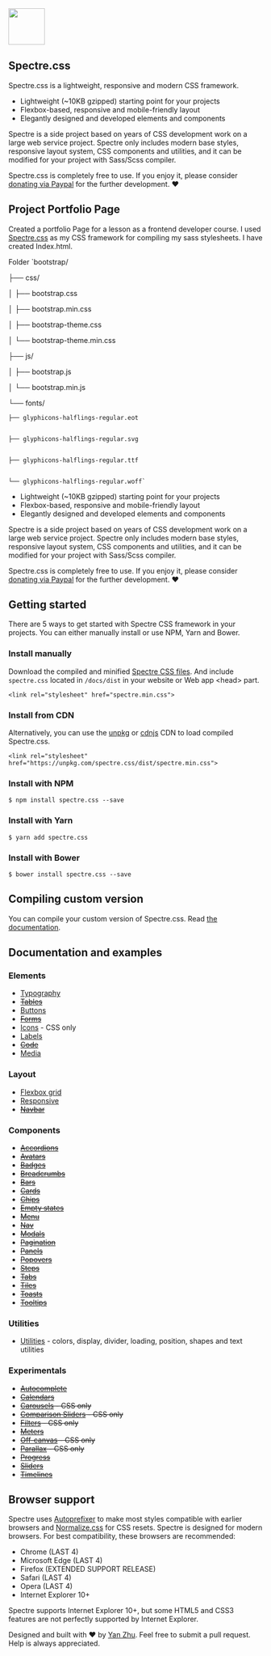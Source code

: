 <a href="https://picturepan2.github.io/spectre">
  <img src="https://picturepan2.github.io/spectre/img/spectre-logo.svg" width="72" height="72">
</a>

## Spectre.css

Spectre.css is a lightweight, responsive and modern CSS framework.

- Lightweight (~10KB gzipped) starting point for your projects
- Flexbox-based, responsive and mobile-friendly layout
- Elegantly designed and developed elements and components

Spectre is a side project based on years of CSS development work on a large web service project. Spectre only includes modern base styles, responsive layout system, CSS components and utilities, and it can be modified for your project with Sass/Scss compiler.

Spectre.css is completely free to use. If you enjoy it, please consider [donating via Paypal](https://www.paypal.me/picturepan2) for the further development. ♥


## Project Portfolio Page

Created a portfolio Page for a lesson as a frontend developer course.
I used <a href="https://picturepan2.github.io/spectre">Spectre.css</a> as my CSS framework for compiling my sass stylesheets.
I have created Index.html.

Folder
`bootstrap/


├── css/



│   ├── bootstrap.css


│   ├── bootstrap.min.css


│   ├── bootstrap-theme.css


│   └── bootstrap-theme.min.css


├── js/


│   ├── bootstrap.js


│   └── bootstrap.min.js


└── fonts/


    ├── glyphicons-halflings-regular.eot


    ├── glyphicons-halflings-regular.svg


    ├── glyphicons-halflings-regular.ttf


    └── glyphicons-halflings-regular.woff`



- Lightweight (~10KB gzipped) starting point for your projects
- Flexbox-based, responsive and mobile-friendly layout
- Elegantly designed and developed elements and components

Spectre is a side project based on years of CSS development work on a large web service project. Spectre only includes modern base styles, responsive layout system, CSS components and utilities, and it can be modified for your project with Sass/Scss compiler.

Spectre.css is completely free to use. If you enjoy it, please consider [donating via Paypal](https://www.paypal.me/picturepan2) for the further development. ♥


## Getting started

There are 5 ways to get started with Spectre CSS framework in your projects. You can either manually install or use NPM, Yarn and Bower.

### Install manually
Download the compiled and minified [Spectre CSS files](https://github.com/picturepan2/spectre/tree/master/docs/dist). And include `spectre.css` located in `/docs/dist` in your website or Web app &lt;head&gt; part.

`<link rel="stylesheet" href="spectre.min.css">`

### Install from CDN
Alternatively, you can use the [unpkg](https://unpkg.com/) or [cdnjs](https://cdnjs.com/libraries/spectre.css) CDN to load compiled Spectre.css.

`<link rel="stylesheet" href="https://unpkg.com/spectre.css/dist/spectre.min.css">`

### Install with NPM
`$ npm install spectre.css --save`

### Install with Yarn
`$ yarn add spectre.css`

### Install with Bower
`$ bower install spectre.css --save`

## Compiling custom version

You can compile your custom version of Spectre.css. Read [the documentation](https://picturepan2.github.io/spectre/getting-started.html#custom).

## Documentation and examples

### Elements

- [Typography](https://picturepan2.github.io/spectre/elements.html#typography)
- ~~[Tables](https://picturepan2.github.io/spectre/elements.html#tables)~~
- [Buttons](https://picturepan2.github.io/spectre/elements.html#buttons)
- ~~[Forms](https://picturepan2.github.io/spectre/elements.html#forms)~~
- [Icons](https://picturepan2.github.io/spectre/elements.html#icons) - CSS only
- [Labels](https://picturepan2.github.io/spectre/elements.html#labels)
- ~~[Code](https://picturepan2.github.io/spectre/elements.html#code)~~
- [Media](https://picturepan2.github.io/spectre/elements.html#media)

### Layout
- [Flexbox grid](https://picturepan2.github.io/spectre/layout.html#grid)
- [Responsive](https://picturepan2.github.io/spectre/layout.html#responsive)
- ~~[Navbar](https://picturepan2.github.io/spectre/layout.html#navbar)~~

### Components
- ~~[Accordions](https://picturepan2.github.io/spectre/components.html#accordions)~~
- ~~[Avatars](https://picturepan2.github.io/spectre/components.html#avatars)~~
- ~~[Badges](https://picturepan2.github.io/spectre/components.html#badges)~~
- ~~[Breadcrumbs](https://picturepan2.github.io/spectre/components.html#breadcrumbs)~~
- ~~[Bars](https://picturepan2.github.io/spectre/components.html#bars)~~
- ~~[Cards](https://picturepan2.github.io/spectre/components.html#cards)~~
- ~~[Chips](https://picturepan2.github.io/spectre/components.html#chips)~~
- ~~[Empty states](https://picturepan2.github.io/spectre/components.html#empty)~~
- ~~[Menu](https://picturepan2.github.io/spectre/components.html#menu)~~
- ~~[Nav](https://picturepan2.github.io/spectre/components.html#nav)~~
- ~~[Modals](https://picturepan2.github.io/spectre/components.html#modals)~~
- ~~[Pagination](https://picturepan2.github.io/spectre/components.html#pagination)~~
- ~~[Panels](https://picturepan2.github.io/spectre/components.html#panels)~~
- ~~[Popovers](https://picturepan2.github.io/spectre/components.html#popovers)~~
- ~~[Steps](https://picturepan2.github.io/spectre/components.html#steps)~~
- ~~[Tabs](https://picturepan2.github.io/spectre/components.html#tabs)~~
- ~~[Tiles](https://picturepan2.github.io/spectre/components.html#tiles)~~
- ~~[Toasts](https://picturepan2.github.io/spectre/components.html#toasts)~~
- ~~[Tooltips](https://picturepan2.github.io/spectre/components.html#tooltips)~~

### Utilities

- [Utilities](https://picturepan2.github.io/spectre/utilities.html) - colors, display, divider, loading, position, shapes and text utilities

### Experimentals
- ~~[Autocomplete](https://picturepan2.github.io/spectre/experimentals.html#autocomplete)~~
- ~~[Calendars](https://picturepan2.github.io/spectre/experimentals.html#calendars)~~
- ~~[Carousels](https://picturepan2.github.io/spectre/experimentals.html#carousels) - CSS only~~
- ~~[Comparison Sliders](https://picturepan2.github.io/spectre/experimentals.html#comparison) - CSS only~~
- ~~[Filters](https://picturepan2.github.io/spectre/experimentals.html#carousels) - CSS only~~
- ~~[Meters](https://picturepan2.github.io/spectre/experimentals.html#meters)~~
- ~~[Off-canvas](https://picturepan2.github.io/spectre/experimentals.html#off-canvas) - CSS only~~
- ~~[Parallax](https://picturepan2.github.io/spectre/experimentals.html#parallax) - CSS only~~
- ~~[Progress](https://picturepan2.github.io/spectre/experimentals.html#progress)~~
- ~~[Sliders](https://picturepan2.github.io/spectre/experimentals.html#sliders)~~
- ~~[Timelines](https://picturepan2.github.io/spectre/experimentals.html#timelines)~~

## Browser support
Spectre uses [Autoprefixer](https://github.com/postcss/autoprefixer) to make most styles compatible with earlier browsers and [Normalize.css](https://necolas.github.io/normalize.css/) for CSS resets. Spectre is designed for modern browsers. For best compatibility, these browsers are recommended:

- Chrome (LAST 4)
- Microsoft Edge (LAST 4)
- Firefox (EXTENDED SUPPORT RELEASE)
- Safari (LAST 4)
- Opera (LAST 4)
- Internet Explorer 10+

Spectre supports Internet Explorer 10+, but some HTML5 and CSS3 features are not perfectly supported by Internet Explorer.

Designed and built with ♥ by [Yan Zhu](https://twitter.com/picturepan2). Feel free to submit a pull request. Help is always appreciated.
